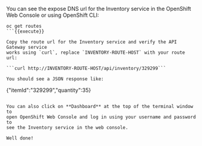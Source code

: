 You can see the expose DNS url for the Inventory service in the OpenShift Web Console or using 
OpenShift CLI:

```
oc get routes
```{{execute}}

Copy the route url for the Inventory service and verify the API Gateway service 
works using `curl`, replace `INVENTORY-ROUTE-HOST` with your route url:

```curl http://INVENTORY-ROUTE-HOST/api/inventory/329299```

You should see a JSON response like:

```
{"itemId":"329299","quantity":35}
```

You can also click on **Dashboard** at the top of the terminal window to 
open OpenShift Web Console and log in using your username and password to 
see the Inventory service in the web console.

Well done!